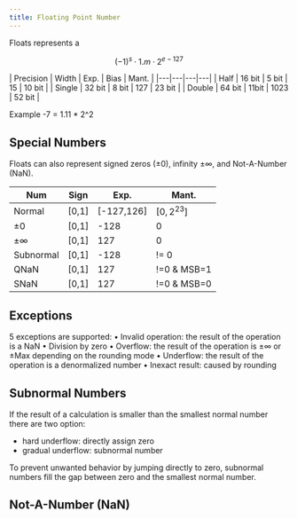 ```yaml
---
title: Floating Point Number
---
```


Floats represents a 

$$ (-1)^s \cdot 1.m \cdot 2^{e-127} $$




| Precision | Width | Exp. | Bias | Mant. |
|---|---|---|---|
| Half | 16 bit | 5 bit | 15 | 10 bit |
| Single | 32 bit | 8 bit | 127 | 23 bit |
| Double | 64 bit | 11bit | 1023 | 52 bit |

Example -7 = 1.11 * 2^2


## Special Numbers
Floats can also represent signed zeros ($\pm 0$), infinity $\pm \infty$, and Not-A-Number (NaN).

| Num | Sign | Exp. | Mant. |
|---|---|---|---|
| Normal | [0,1] | [-127,126] | $[0,2^{23}]$
| $\pm 0$ | [0,1] | -128 | 0 |
| $\pm \infty$ | [0,1] | 127 | 0 |
| Subnormal | [0,1] | -128 | != 0 |
| QNaN | [0,1] | 127 | !=0 & MSB=1 |
| SNaN | [0,1] | 127 | !=0 & MSB=0 |


## Exceptions
5 exceptions are supported:
• Invalid operation: the result of the operation is a NaN
• Division by zero
• Overflow: the result of the operation is ±∞ or ±Max depending on the rounding mode
• Underflow: the result of the operation is a denormalized number
• Inexact result: caused by rounding


## Subnormal Numbers
If the result of a calculation is smaller than the smallest normal number there are two option:

* hard underflow: directly assign zero
* gradual underflow: subnormal number

To prevent unwanted behavior by jumping directly to zero, subnormal numbers fill the gap between zero and the smallest normal number.


## Not-A-Number (NaN)




